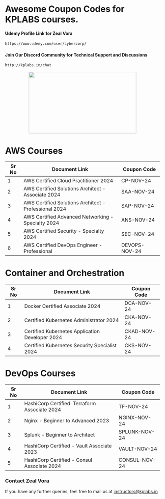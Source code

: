 # Awesome Coupon Codes for KPLABS courses.

#### Udemy Profile Link for Zeal Vora

```sh
https://www.udemy.com/user/cybercorp/
```
#### Join Our Discord Community for Technical Support and Discussions

```sh
http://kplabs.in/chat
```
<p align="center">
  <img width="350" height="200" src="https://i.ibb.co/b3jFkkk/discord-terraform.png">
</p>


# AWS Courses 

| Sr No | Document Link | Coupon Code |
| ------ | ------ | ------ |
| 1 |AWS Certified Cloud Practitioner 2024 | CP-NOV-24 | 
| 2 |AWS Certified Solutions Architect - Associate  2024| SAA-NOV-24 |
| 3 |AWS Certified Solutions Architect - Professional 2024 | SAP-NOV-24 |
| 4 |AWS Certified Advanced Networking - Specialty 2024 | ANS-NOV-24 |
| 5 |AWS Certified Security - Specialty 2024 | SEC-NOV-24 |
| 6 |AWS Certified DevOps Engineer - Professional | DEVOPS-NOV-24 |

# Container and Orchestration

| Sr No | Document Link | Coupon Code |
| ------ | ------ | ------ |
| 1 | Docker Certified Associate 2024 | DCA-NOV-24 | 
| 2 | Certified Kubernetes Administrator 2024 | CKA-NOV-24 | 
| 3 | Certified Kubernetes Application Developer 2024 | CKAD-NOV-24 | 
| 4 | Certified Kubernetes Security Specialist 2024 | CKS-NOV-24 | 

# DevOps Courses

| Sr No | Document Link | Coupon Code |
| ------ | ------ | ------ |
| 1 | HashiCorp Certified: Terraform Associate 2024 | TF-NOV-24 | 
| 2 | Nginx - Beginner to Advanced 2023 | NGINX-NOV-24 | 
| 3 | Splunk - Beginner to Architect | SPLUNK-NOV-24 | 
| 4 | HashiCorp Certified - Vault Associate 2023 | VAULT-NOV-24 | 
| 5 | HashiCorp Certified - Consul Associate 2024 | CONSUL-NOV-24	 | 




### Contact Zeal Vora
If you have any further queries, feel free to mail us at instructors@kplabs.in
